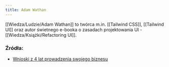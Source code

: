 ```yaml
---
title: Adam Wathan
---
```


[[Wiedza/Ludzie/Adam Wathan]] to twórca m.in. [[Tailwind CSS]], [[Tailwind UI]] oraz autor świetnego e-booka o zasadach projektowania UI - [[Wiedza/Książki/Refactoring UI]]. 

### Źródła: 
- [Wnioski z 4 lat prowadzenia swojego biznesu](https://twitter.com/adamwathan/status/1296447318074568704?s=21)

